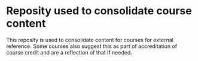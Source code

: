 
# Reposity used to consolidate course content

This reposity is used to consolidate content for courses for external reference. Some courses also suggest this as part of accreditation of course credit and are a reflection of that if needed.
